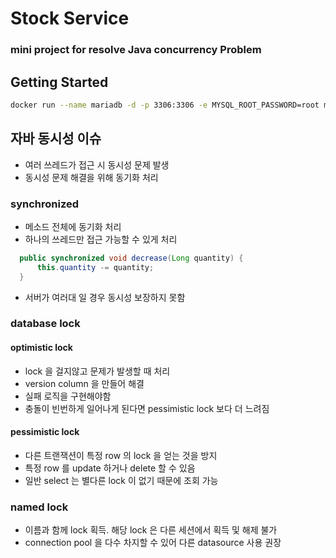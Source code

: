 # Stock Service

### mini project for resolve Java concurrency Problem

## Getting Started

```bash
docker run --name mariadb -d -p 3306:3306 -e MYSQL_ROOT_PASSWORD=root mariadb
```

## 자바 동시성 이슈

- 여러 쓰레드가 접근 시 동시성 문제 발생
- 동시성 문제 해결을 위해 동기화 처리

### synchronized

- 메소드 전체에 동기화 처리
- 하나의 쓰레드만 접근 가능할 수 있게 처리

 ```java
   public synchronized void decrease(Long quantity) {
       this.quantity -= quantity;
   }
``` 
- 서버가 여러대 일 경우 동시성 보장하지 못함


### database lock
#### optimistic lock
- lock 을 걸지않고 문제가 발생할 때 처리
- version column 을 만들어 해결
- 실패 로직을 구현해야함
- 충돌이 빈번하게 일어나게 된다면 pessimistic lock 보다 더 느려짐
#### pessimistic lock
- 다른 트랜잭션이 특정 row 의 lock 을 얻는 것을 방지
- 특정 row 를 update 하거나 delete 할 수 있음
- 일반 select 는 별다른 lock 이 없기 때문에 조회 가능
### named lock
- 이름과 함께 lock 획득. 해당 lock 은 다른 세션에서 획득 및 해제 불가
- connection pool 을 다수 차지할 수 있어 다른 datasource 사용 권장